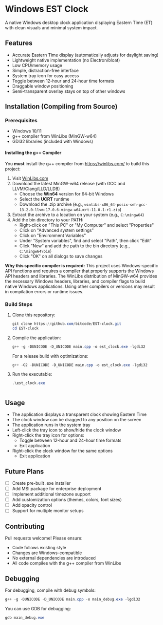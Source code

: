 # Windows EST Clock

A native Windows desktop clock application displaying Eastern Time (ET) with clean visuals and minimal system impact.

## Features
- Accurate Eastern Time display (automatically adjusts for daylight saving)
- Lightweight native implementation (no Electron/bloat)
- Low CPU/memory usage
- Simple, distraction-free interface
- System tray icon for easy access
- Toggle between 12-hour and 24-hour time formats
- Draggable window positioning
- Semi-transparent overlay stays on top of other windows
## Installation (Compiling from Source)

### Prerequisites
- Windows 10/11
- g++ compiler from WinLibs (MinGW-w64)
- GDI32 libraries (included with Windows)

#### Installing the g++ Compiler
You **must** install the g++ compiler from https://winlibs.com/ to build this project:

1. Visit [WinLibs.com](https://winlibs.com/)
2. Download the latest MinGW-w64 release (with GCC and LLVM/Clang/LLD/LLDB)
   - Choose the **Win64** version for 64-bit Windows
   - Select the **UCRT** runtime
   - Download the .zip archive (e.g., `winlibs-x86_64-posix-seh-gcc-13.2.0-llvm-17.0.6-mingw-w64ucrt-11.0.1-r1.zip`)
3. Extract the archive to a location on your system (e.g., `C:\mingw64`)
4. Add the bin directory to your PATH:
   - Right-click on "This PC" or "My Computer" and select "Properties"
   - Click on "Advanced system settings"
   - Click on "Environment Variables"
   - Under "System variables", find and select "Path", then click "Edit"
   - Click "New" and add the path to the bin directory (e.g., `C:\mingw64\bin`)
   - Click "OK" on all dialogs to save changes

**Why this specific compiler is required:**
This project uses Windows-specific API functions and requires a compiler that properly supports the Windows API headers and libraries. The WinLibs distribution of MinGW-w64 provides the necessary Windows headers, libraries, and compiler flags to build native Windows applications. Using other compilers or versions may result in compilation errors or runtime issues.

### Build Steps
1. Clone this repository:
   ```powershell
   git clone https://github.com/bitcode/EST-clock.git
   cd EST-clock
   ```
2. Compile the application:
   ```powershell
   g++ -g -DUNICODE -D_UNICODE main.cpp -o est_clock.exe -lgdi32
   ```
   
   For a release build with optimizations:
   ```powershell
   g++ -O2 -DUNICODE -D_UNICODE main.cpp -o est_clock.exe -lgdi32
   ```
3. Run the executable:
   ```powershell
   .\est_clock.exe
   ```
   ```
## Usage
- The application displays a transparent clock showing Eastern Time
- The clock window can be dragged to any position on the screen
- The application runs in the system tray
- Left-click the tray icon to show/hide the clock window
- Right-click the tray icon for options:
  - Toggle between 12-hour and 24-hour time formats
  - Exit application
- Right-click the clock window for the same options
  - Exit application

## Future Plans
- [ ] Create pre-built .exe installer
- [ ] Add MSI package for enterprise deployment
- [ ] Implement additional timezone support
- [ ] Add customization options (themes, colors, font sizes)
- [ ] Add opacity control
- [ ] Support for multiple monitor setups

## Contributing
Pull requests welcome! Please ensure:
- Code follows existing style
- Changes are Windows-compatible
- No external dependencies are introduced
- All code compiles with the g++ compiler from WinLibs

## Debugging
For debugging, compile with debug symbols:
```powershell
g++ -g -DUNICODE -D_UNICODE main.cpp -o main_debug.exe -lgdi32
```

You can use GDB for debugging:
```powershell
gdb main_debug.exe
```